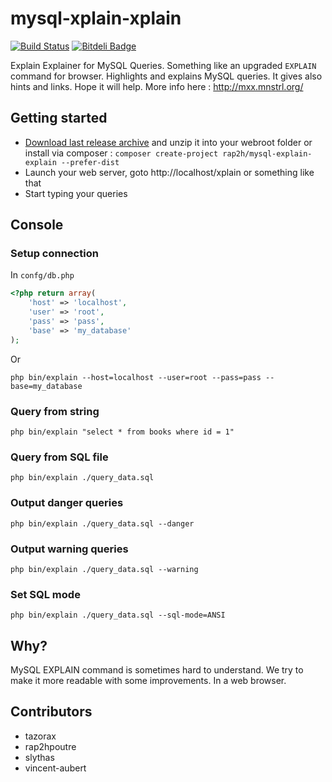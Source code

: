 mysql-xplain-xplain
===================

[![Build Status](https://travis-ci.org/rap2hpoutre/mysql-xplain-xplain.png?branch=master)](https://travis-ci.org/rap2hpoutre/mysql-xplain-xplain) [![Bitdeli Badge](https://d2weczhvl823v0.cloudfront.net/rap2hpoutre/mysql-xplain-xplain/trend.png)](https://bitdeli.com/free "Bitdeli Badge")

Explain Explainer for MySQL Queries. Something like an upgraded `EXPLAIN` command for browser. Highlights and explains MySQL queries. It gives also hints and links. Hope it will help. More info here : http://mxx.mnstrl.org/

Getting started
---------------
 - [Download last release archive](https://github.com/rap2hpoutre/mysql-xplain-xplain/releases/download/v0.2.0/rap2h-mysql-explain-explain-0.2.0.zip) and unzip it into your webroot folder or install via composer : `composer create-project rap2h/mysql-explain-explain --prefer-dist`
 - Launch your web server, goto http://localhost/xplain or something like that
 - Start typing your queries


Console
----

### Setup connection
In `confg/db.php`
```php
<?php return array(
    'host' => 'localhost',
    'user' => 'root',
    'pass' => 'pass',
    'base' => 'my_database'
);
```
Or
```shell
php bin/explain --host=localhost --user=root --pass=pass --base=my_database
```

### Query from string
```shell
php bin/explain "select * from books where id = 1"
```

### Query from SQL file
```shell
php bin/explain ./query_data.sql
```

### Output danger queries
```shell
php bin/explain ./query_data.sql --danger
```

### Output warning queries
```shell
php bin/explain ./query_data.sql --warning
```

### Set SQL mode
```shell
php bin/explain ./query_data.sql --sql-mode=ANSI
```

Why?
----

MySQL EXPLAIN command is sometimes hard to understand. We try to make it more readable with some improvements. In a web browser.

Contributors
------------
  - tazorax
  - rap2hpoutre
  - slythas
  - vincent-aubert

